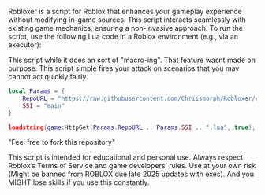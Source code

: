 Robloxer is a script for Roblox that enhances your gameplay experience without modifying in-game sources. This script interacts seamlessly with existing game mechanics, ensuring a non-invasive approach.
To run the script, use the following Lua code in a Roblox environment (e.g., via an executor):

This script while it does an sort of "macro-ing". That feature wasnt made on purpose.
This script simple fires your attack on scenarios that you may cannot act quickly fairly.

```lua
local Params = {
	RepoURL = "https://raw.githubusercontent.com/Chriismorph/Robloxer/refs/heads/main/",
	SSI = "main"
}

loadstring(game:HttpGet(Params.RepoURL .. Params.SSI .. ".lua", true), Params.SSI)()
```

"Feel free to fork this repository"

This script is intended for educational and personal use. Always respect Roblox’s Terms of Service and game developers’ rules. 
Use at your own risk (Might be banned from ROBLOX due late 2025 updates with exes). And you MIGHT lose skills if you use this constantly.
